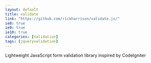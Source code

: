 ```yaml
---
layout: default
title: validate
link: "https://github.com/rickharrison/validate.js/"
ie8: true
ie9: true
ie10: true
categories: [Validation]
tags: [jqueryvalidation]
---
```

Lightweight JavaScript form validation library inspired by CodeIgniter
